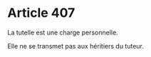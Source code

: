 # Article 407

La tutelle est une charge personnelle.

Elle ne se transmet pas aux héritiers du tuteur.
